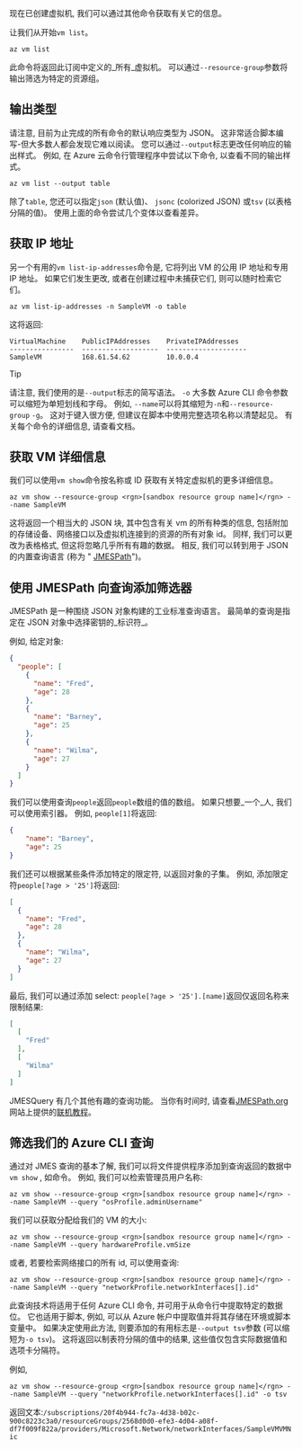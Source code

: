 现在已创建虚拟机, 我们可以通过其他命令获取有关它的信息。

让我们从开始`vm list`。

```azurecli
az vm list
```

此命令将返回此订阅中定义的_所有_虚拟机。 可以通过`--resource-group`参数将输出筛选为特定的资源组。 

## <a name="output-types"></a>输出类型
请注意, 目前为止完成的所有命令的默认响应类型为 JSON。 这非常适合脚本编写-但大多数人都会发现它难以阅读。 您可以通过`--output`标志更改任何响应的输出样式。 例如, 在 Azure 云命令行管理程序中尝试以下命令, 以查看不同的输出样式。

```azurecli
az vm list --output table
```

除了`table`, 您还可以指定`json` (默认值)、 `jsonc` (colorized JSON) 或`tsv` (以表格分隔的值)。 使用上面的命令尝试几个变体以查看差异。

## <a name="getting-the-ip-address"></a>获取 IP 地址

另一个有用的`vm list-ip-addresses`命令是, 它将列出 VM 的公用 IP 地址和专用 IP 地址。 如果它们发生更改, 或者在创建过程中未捕获它们, 则可以随时检索它们。

```azurecli
az vm list-ip-addresses -n SampleVM -o table
```

这将返回:

```
VirtualMachine    PublicIPAddresses    PrivateIPAddresses
----------------  -------------------  --------------------
SampleVM          168.61.54.62         10.0.0.4
```

> [!TIP]
> 请注意, 我们使用的是`--output`标志的简写语法。 `-o` 大多数 Azure CLI 命令参数可以缩短为单短划线和字母。 例如, `--name`可以将其缩短为`-n`和`--resource-group` `-g`。 这对于键入很方便, 但建议在脚本中使用完整选项名称以清楚起见。 有关每个命令的详细信息, 请查看文档。

## <a name="getting-vm-details"></a>获取 VM 详细信息

我们可以使用`vm show`命令按名称或 ID 获取有关特定虚拟机的更多详细信息。

```azurecli
az vm show --resource-group <rgn>[sandbox resource group name]</rgn> --name SampleVM
```

这将返回一个相当大的 JSON 块, 其中包含有关 vm 的所有种类的信息, 包括附加的存储设备、网络接口以及虚拟机连接到的资源的所有对象 id。 同样, 我们可以更改为表格格式, 但这将忽略几乎所有有趣的数据。 相反, 我们可以转到用于 JSON 的内置查询语言 (称为 " [JMESPath](http://jmespath.org/)")。

## <a name="adding-filters-to-queries-with-jmespath"></a>使用 JMESPath 向查询添加筛选器

JMESPath 是一种围绕 JSON 对象构建的工业标准查询语言。 最简单的查询是指定在 JSON 对象中选择密钥的_标识符_。

例如, 给定对象:

```json
{
  "people": [
    {
      "name": "Fred",
      "age": 28
    },
    {
      "name": "Barney",
      "age": 25
    },
    {
      "name": "Wilma",
      "age": 27
    }
  ]
}
```

我们可以使用查询`people`返回`people`数组的值的数组。 如果只想要_一个_人, 我们可以使用索引器。 例如, `people[1]`将返回:

```json
{
    "name": "Barney",
    "age": 25
}
```

我们还可以根据某些条件添加特定的限定符, 以返回对象的子集。 例如, 添加限定符`people[?age > '25']`将返回:

```json
[
  {
    "name": "Fred",
    "age": 28
  },
  {
    "name": "Wilma",
    "age": 27
  }
]
```

最后, 我们可以通过添加 select: `people[?age > '25'].[name]`返回仅返回名称来限制结果:

```json
[
  [
    "Fred"
  ],
  [
    "Wilma"
  ]
]
```

JMESQuery 有几个其他有趣的查询功能。 当你有时间时, 请查看[JMESPath.org](http://jmespath.org/)网站上提供的[联机教程](http://jmespath.org/tutorial.html)。

## <a name="filtering-our-azure-cli-queries"></a>筛选我们的 Azure CLI 查询

通过对 JMES 查询的基本了解, 我们可以将文件提供程序添加到查询返回的数据中`vm show` , 如命令。 例如, 我们可以检索管理员用户名称:

```azurecli
az vm show --resource-group <rgn>[sandbox resource group name]</rgn> --name SampleVM --query "osProfile.adminUsername"
```

我们可以获取分配给我们的 VM 的大小:

```azurecli
az vm show --resource-group <rgn>[sandbox resource group name]</rgn> --name SampleVM --query hardwareProfile.vmSize
```

或者, 若要检索网络接口的所有 id, 可以使用查询:

```azurecli
az vm show --resource-group <rgn>[sandbox resource group name]</rgn> --name SampleVM --query "networkProfile.networkInterfaces[].id"
```

此查询技术将适用于任何 Azure CLI 命令, 并可用于从命令行中提取特定的数据位。 它也适用于脚本, 例如, 可以从 Azure 帐户中提取值并将其存储在环境或脚本变量中。 如果决定使用此方法, 则要添加的有用标志是`--output tsv`参数 (可以缩短为`-o tsv`)。 这将返回以制表符分隔的值中的结果, 这些值仅包含实际数据值和选项卡分隔符。

例如,

```azurecli
az vm show --resource-group <rgn>[sandbox resource group name]</rgn> --name SampleVM --query "networkProfile.networkInterfaces[].id" -o tsv
```

返回文本:`/subscriptions/20f4b944-fc7a-4d38-b02c-900c8223c3a0/resourceGroups/2568d0d0-efe3-4d04-a08f-df7f009f822a/providers/Microsoft.Network/networkInterfaces/SampleVMVMNic`
